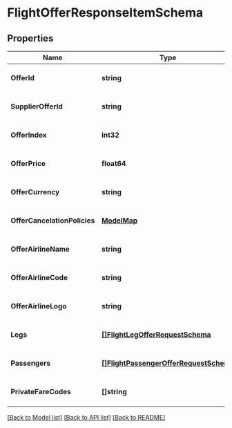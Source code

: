 # FlightOfferResponseItemSchema

## Properties
Name | Type | Description | Notes
------------ | ------------- | ------------- | -------------
**OfferId** | **string** | Unique identifier for the offer. | [optional] [default to null]
**SupplierOfferId** | **string** | Unique identifier for the supplier’s offer. | [optional] [default to null]
**OfferIndex** | **int32** | Index of the offer for sorting purposes. | [optional] [default to null]
**OfferPrice** | **float64** | Price of the offer. | [optional] [default to null]
**OfferCurrency** | **string** | Currency of the offer price. | [optional] [default to null]
**OfferCancelationPolicies** | [**ModelMap**](interface{}.md) | Cancellation policies applicable to the offer. | [optional] [default to null]
**OfferAirlineName** | **string** | Name of the airline providing the offer. | [optional] [default to null]
**OfferAirlineCode** | **string** | Code of the airline providing the offer. | [optional] [default to null]
**OfferAirlineLogo** | **string** | Logo URL of the airline. | [optional] [default to null]
**Legs** | [**[]FlightLegOfferRequestSchema**](FlightLegOfferRequestSchema.md) | Array of flight legs, each described in FlightLegOfferRequestSchema. | [optional] [default to null]
**Passengers** | [**[]FlightPassengerOfferRequestSchema**](FlightPassengerOfferRequestSchema.md) | Array of passengers, each described in FlightPassengerOfferRequestSchema. | [optional] [default to null]
**PrivateFareCodes** | **[]string** | Array of codes for accessing special negotiated fares. | [optional] [default to null]

[[Back to Model list]](../README.md#documentation-for-models) [[Back to API list]](../README.md#documentation-for-api-endpoints) [[Back to README]](../README.md)

